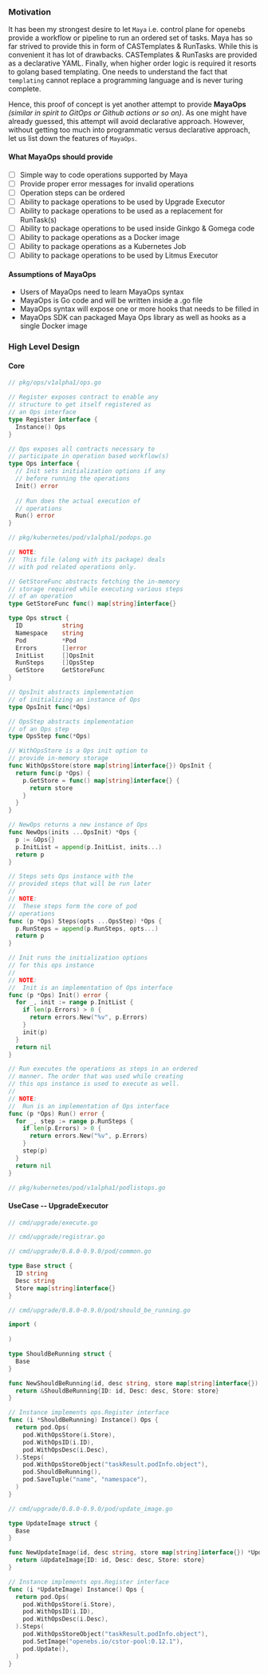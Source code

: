 ### Motivation
It has been my strongest desire to let `Maya` i.e. control plane for openebs provide a workflow or pipeline to run an ordered
set of tasks. Maya has so far strived to provide this in form of CASTemplates & RunTasks. While this is convenient it has 
lot of drawbacks. CASTemplates & RunTasks are provided as a declarative YAML. Finally, when higher order logic is required 
it resorts to golang based templating. One needs to understand the fact that `templating` cannot replace a programming 
language and is never turing complete.

Hence, this proof of concept is yet another attempt to provide **MayaOps** _(similar in spirit to GitOps or Github actions 
or so on)_. As one might have already guessed, this attempt will avoid declarative approach. However, without getting too 
much into programmatic versus declarative approach, let us list down the features of `MayaOps`.

#### What MayaOps should provide
- [ ] Simple way to code operations supported by Maya
- [ ] Provide proper error messages for invalid operations
- [ ] Operation steps can be ordered
- [ ] Ability to package operations to be used by Upgrade Executor
- [ ] Ability to package operations to be used as a replacement for RunTask(s)
- [ ] Ability to package operations to be used inside Ginkgo & Gomega code
- [ ] Ability to package operations as a Docker image
- [ ] Ability to package operations as a Kubernetes Job
- [ ] Ability to package operations to be used by Litmus Executor

#### Assumptions of MayaOps
- Users of MayaOps need to learn MayaOps syntax
- MayaOps is Go code and will be written inside a .go file
- MayaOps syntax will expose one or more hooks that needs to be filled in
- MayaOps SDK can packaged Maya Ops library as well as hooks as a single Docker image

### High Level Design

#### Core
```go
// pkg/ops/v1alpha1/ops.go

// Register exposes contract to enable any
// structure to get itself registered as
// an Ops interface
type Register interface {
  Instance() Ops
}

// Ops exposes all contracts necessary to
// participate in operation based workflow(s)
type Ops interface {
  // Init sets initialization options if any
  // before running the operations
  Init() error
  
  // Run does the actual execution of 
  // operations
  Run() error
}
```

```go
// pkg/kubernetes/pod/v1alpha1/podops.go

// NOTE:
//  This file (along with its package) deals
// with pod related operations only.

// GetStoreFunc abstracts fetching the in-memory
// storage required while executing various steps
// of an operation
type GetStoreFunc func() map[string]interface{}

type Ops struct {
  ID           string
  Namespace    string
  Pod          *Pod
  Errors       []error
  InitList     []OpsInit
  RunSteps     []OpsStep
  GetStore     GetStoreFunc
}

// OpsInit abstracts implementation
// of initializing an instance of Ops
type OpsInit func(*Ops)

// OpsStep abstracts implementation
// of an Ops step
type OpsStep func(*Ops)

// WithOpsStore is a Ops init option to
// provide in-memory storage
func WithOpsStore(store map[string]interface{}) OpsInit {
  return func(p *Ops) {
    p.GetStore = func() map[string]interface{} {
      return store
    }
  }
}

// NewOps returns a new instance of Ops
func NewOps(inits ...OpsInit) *Ops {
  p := &Ops{}
  p.InitList = append(p.InitList, inits...)
  return p
}

// Steps sets Ops instance with the
// provided steps that will be run later
//
// NOTE:
//  These steps form the core of pod 
// operations
func (p *Ops) Steps(opts ...OpsStep) *Ops {
  p.RunSteps = append(p.RunSteps, opts...)
  return p
}

// Init runs the initialization options
// for this ops instance
//
// NOTE:
//  Init is an implementation of Ops interface
func (p *Ops) Init() error {
  for _, init := range p.InitList {
    if len(p.Errors) > 0 {
      return errors.New("%v", p.Errors)
    }
    init(p)
  }
  return nil
}

// Run executes the operations as steps in an ordered
// manner. The order that was used while creating
// this ops instance is used to execute as well.
//
// NOTE:
//  Run is an implementation of Ops interface
func (p *Ops) Run() error {
  for _, step := range p.RunSteps {
    if len(p.Errors) > 0 {
      return errors.New("%v", p.Errors)
    }
    step(p)
  }
  return nil
}
```

```go
// pkg/kubernetes/pod/v1alpha1/podlistops.go
```

#### UseCase -- UpgradeExecutor
```go
// cmd/upgrade/execute.go
```

```go
// cmd/upgrade/registrar.go
```

```go
// cmd/upgrade/0.8.0-0.9.0/pod/common.go

type Base struct {
  ID string
  Desc string
  Store map[string]interface{}
}
```

```go
// cmd/upgrade/0.8.0-0.9.0/pod/should_be_running.go

import (
 
)

type ShouldBeRunning struct {
  Base
}

func NewShouldBeRunning(id, desc string, store map[string]interface{}) *ShouldBeRunning {
  return &ShouldBeRunning{ID: id, Desc: desc, Store: store}
}

// Instance implements ops.Register interface
func (i *ShouldBeRunning) Instance() Ops {
  return pod.Ops(
    pod.WithOpsStore(i.Store),
    pod.WithOpsID(i.ID),
    pod.WithOpsDesc(i.Desc),
  ).Steps(
    pod.WithOpsStoreObject("taskResult.podInfo.object"),
    pod.ShouldBeRunning(),
    pod.SaveTuple("name", "namespace"),
  )
}
```

```go
// cmd/upgrade/0.8.0-0.9.0/pod/update_image.go

type UpdateImage struct {
  Base
}

func NewUpdateImage(id, desc string, store map[string]interface{}) *UpdateImage {
  return &UpdateImage{ID: id, Desc: desc, Store: store}
}

// Instance implements ops.Register interface
func (i *UpdateImage) Instance() Ops {
  return pod.Ops(
    pod.WithOpsStore(i.Store),
    pod.WithOpsID(i.ID),
    pod.WithOpsDesc(i.Desc),
  ).Steps(
    pod.WithOpsStoreObject("taskResult.podInfo.object"),
    pod.SetImage("openebs.io/cstor-pool:0.12.1"),
    pod.Update(),
  )
}
```
